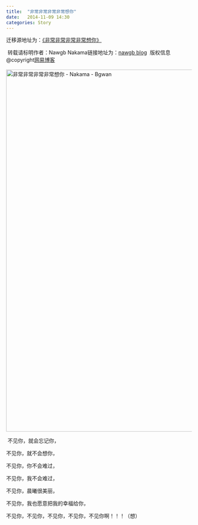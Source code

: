 ```yaml
---
title:  "非常非常非常非常想你"
date:   2014-11-09 14:30
categories: Story
---
```


迁移源地址为：<a href="http://bgwan.blog.163.com/blog/static/239301016201410993929953/">《非常非常非常非常想你》</a>

<DIV>&nbsp;转载请标明作者：Nawgb Nakama链接地址为：<A href="http://bgwan.blog.163.com/" target=_blank>nawgb blog</A>&nbsp;&nbsp;版权信息@copyright<A href="http://blog.163.com/" target=_blank>网易博客</A>&nbsp;</DIV>
<DIV>&nbsp;</DIV>
<DIV><IMG title="非常非常非常非常想你 - Nakama - Bgwan" style="HEIGHT: 982px; WIDTH: 700px; MARGIN: 0px 10px 0px 0px" alt="非常非常非常非常想你 - Nakama - Bgwan" src="http://img2.ph.126.net/vik46xDN694gOZX23HPexg==/2892155385719497397.png"></DIV>
<P>&nbsp;不见你，就会忘记你，</P>
<P>不见你，就不会想你，</P>
<P>不见你，你不会难过，</P>
<P>不见你，我不会难过，</P>
<P>不见你，晨曦很美丽，</P>
<P>不见你，我也愿意把我的幸福给你，</P>
<P>不见你，不见你，不见你，不见你，不见你啊！！！（想）</P>